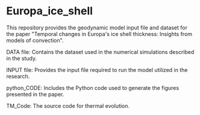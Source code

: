 # Europa_ice_shell

This repository provides the geodynamic model input file and dataset for the paper "Temporal changes in Europa's ice shell thickness: Insights from models of convection".

DATA file: Contains the dataset used in the numerical simulations described in the study.

INPUT file: Provides the input file required to run the model utilized in the research.

python_CODE: Includes the Python code used to generate the figures presented in the paper.

TM_Code: The source code for thermal evolution.
